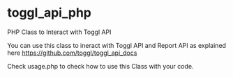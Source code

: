 toggl_api_php
=============

PHP Class to Interact with Toggl API

You can use this class to ineract with Toggl API and Report API as explained here https://github.com/toggl/toggl_api_docs

Check usage.php to check how to use this Class with your code.
